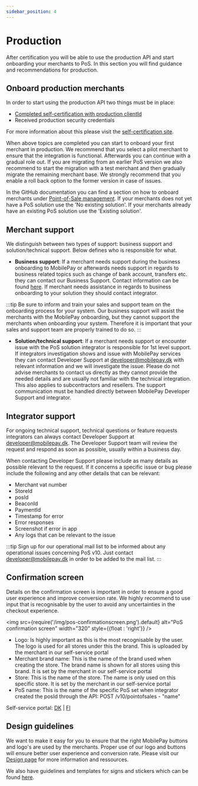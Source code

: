 ```yaml
---
sidebar_position: 4
---
```


# Production

After certification you will be able to use the production API and start onboarding your merchants to PoS. In this section you will find guidance and recommendations for production.

## Onboard production merchants

In order to start using the production API two things must be in place:

* [Completed self-certification with production clientId](https://mobilepaydev.github.io/MobilePay-PoS-v10/self_certification)
* Received production security credentials

For more information about this please visit the [self-certification site](/docs/pos/development-guide/verification).

When above topics are completed you can start to onboard your first merchant in production. We recommend that you select a pilot merchant to ensure that the integration is functional. Afterwards you can continue with a gradual role out.
If you are migrating from an earlier PoS version we also recommend to start the migration with a test merchant and then gradually migrate the remaining merchant base. We strongly recommend that you enable a roll back option to the former version in case of issues.

In the GitHub documentation you can find a section on how to onboard merchants under [Point-of-Sale management](https://mobilepaydev.github.io/MobilePay-PoS-v10/pos_management). If your merchants does not yet have a PoS solution use the 'No existing solution'. If your merchants already have an existing PoS solution use the 'Existing solution'.

## Merchant support

We distinguish between two types of support: business support and solution/technical support. Below defines who is responsible for what.

* **Business support**: If a merchant needs support during the business onboarding to MobilePay or afterwards needs support in regards to business related topics such as change of bank account, transfers etc. they can contact our Business Support. Contact information can be found [here](https://mobilepay.dk/hjaelp/mobilepay-til-erhverv#kontakt).
If merchant needs assistance in regards to business onboarding to your solution they should contact integrator.

:::tip
Be sure to inform and train your sales and support team on the onboarding process for your system. Our business support will assist the merchants with the MobilePay onboarding, but they cannot support the merchants when onboarding your system. Therefore it is important that your sales and support team are properly trained to do so.
:::

* **Solution/technical support**: If a merchant needs support or encounter issue with the PoS solution integrator is responsible for 1st level support. If integrators investigation shows and issue with MobilePay services they can contact Developer Support at developer@mobilepay.dk with relevant information and we will investigate the issue.
Please do not advise merchants to contact us directly as they cannot provide the needed details and are usually not familiar with the technical integration. This also applies to subcontractors and resellers. The support communication must be handled directly between MobilePay Developer Support and integrator.

## Integrator support

For ongoing technical support, technical questions or feature requests integrators can always contact Developer Support at developer@mobilepay.dk. The Developer Support team will review the request and respond as soon as possible, usually within a business day.

When contacting Developer Support please include as many details as possible relevant to the request. If it concerns a specific issue or bug please include the following and any other details that can be relevant:

* Merchant vat number
* StoreId
* posId
* BeaconId
* PaymentId
* Timestamp for error
* Error responses
* Screenshot if error in app
* Any logs that can be relevant to the issue

:::tip
Sign up for our operational mail list to be informed about any operational issues concerning PoS v10. Just contact developer@mobilepay.dk in order to be added to the mail list.
:::

## Confirmation screen

Details on the confirmation screen is important in order to ensure a good user experience and improve conversion rate. We highly recommend to use input that is recognisable by the user to avoid any uncertainties in the checkout experience.

<img
  src={require('/img/pos-confirmationscreen.png').default}
  alt="PoS confirmation screen"
  width="320"
  style={{float : 'right'}}
/>

* Logo: Is highly important as this is the most recognisable by the user. The logo is used for all stores under this the brand. This is uploaded by the merchant in our self-service portal
* Merchant brand name: This is the name of the brand used when creating the store. The brand name is shown for all stores using this brand. It is set by the merchant in our self-service portal
* Store: This is the name of the store. The name is only used on this specific store. It is set by the merchant in our self-service portal
* PoS name: This is the name of the specific PoS set when integrator created the posId through the API: POST /v10/pointofsales - "name"

Self-service portal: [DK](https://admin.mobilepay.dk/) | [FI](https://admin.mobilepay.fi/)

## Design guidelines

We want to make it easy for you to ensure that the right MobilePay buttons and logo's are used by the merchants. Proper use of our logo and buttons will ensure better user experience and conversion rate.
Please visit our [Design page](https://developer.mobilepay.dk/design) for more information and ressources.

We also have guidelines and templates for signs and stickers which can be found [here](https://www.mobilepay.dk/materialebank/marketingmateriale/skilte/skiltning-til-pos).
